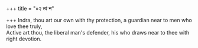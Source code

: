 +++
title = "०२ त्वं न"

+++
Indra, thou art our own with thy protection, a guardian near to men who love thee truly,  
     Active art thou, the liberal man's defender, his who draws near to thee with right devotion.